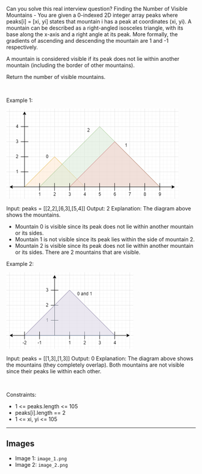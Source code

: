 Can you solve this real interview question? Finding the Number of Visible Mountains - You are given a 0-indexed 2D integer array peaks where peaks[i] = [xi, yi] states that mountain i has a peak at coordinates (xi, yi). A mountain can be described as a right-angled isosceles triangle, with its base along the x-axis and a right angle at its peak. More formally, the gradients of ascending and descending the mountain are 1 and -1 respectively.

A mountain is considered visible if its peak does not lie within another mountain (including the border of other mountains).

Return the number of visible mountains.

 

Example 1:

![Example 1](./image_1.png)


Input: peaks = [[2,2],[6,3],[5,4]]
Output: 2
Explanation: The diagram above shows the mountains.
- Mountain 0 is visible since its peak does not lie within another mountain or its sides.
- Mountain 1 is not visible since its peak lies within the side of mountain 2.
- Mountain 2 is visible since its peak does not lie within another mountain or its sides.
There are 2 mountains that are visible.

Example 2:

![Example 2](./image_2.png)


Input: peaks = [[1,3],[1,3]]
Output: 0
Explanation: The diagram above shows the mountains (they completely overlap).
Both mountains are not visible since their peaks lie within each other.


 

Constraints:

 * 1 <= peaks.length <= 105
 * peaks[i].length == 2
 * 1 <= xi, yi <= 105

---

## Images

- Image 1: `image_1.png`
- Image 2: `image_2.png`
